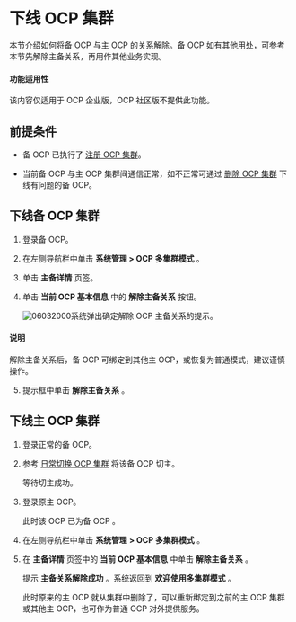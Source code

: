下线 OCP 集群
==============================

本节介绍如何将备 OCP 与主 OCP 的关系解除。备 OCP 如有其他用处，可参考本节先解除主备关系，再用作其他业务实现。

<main id="notice" type='notice'>
<h4>功能适用性</h4>
<p>该内容仅适用于 OCP 企业版，OCP 社区版不提供此功能。</p>

前提条件
-------------------------

* 备 OCP 已执行了 [注册 OCP 集群](../300.ocp-multi-cluster-mode/200.register-an-ocp-cluster.md)。

* 当前备 OCP 与主 OCP 集群间通信正常，如不正常可通过 [删除 OCP 集群](../300.ocp-multi-cluster-mode/700.delete-an-ocp-cluster.md) 下线有问题的备 OCP。

下线备 OCP 集群
-------------------------------

1. 登录备 OCP。

2. 在左侧导航栏中单击 **系统管理 \> OCP 多集群模式** 。

3. 单击 **主备详情** 页签。

4. 单击 **当前 OCP 基本信息** 中的 **解除主备关系** 按钮。

   ![06032000](https://help-static-aliyun-doc.aliyuncs.com/assets/img/zh-CN/3306772261/p280379.png)系统弹出确定解除 OCP 主备关系的提示。

  <main id="notice" type='explain'>
    <h4>说明</h4>
    <p>解除主备关系后，备 OCP 可绑定到其他主 OCP，或恢复为普通模式，建议谨慎操作。</p>
  </main>

5. 提示框中单击 **解除主备关系** 。

下线主 OCP 集群
-------------------------------

1. 登录正常的备 OCP。

2. 参考 [日常切换 OCP 集群](../300.ocp-multi-cluster-mode/500.switch-an-ocp-cluster-in-daily-maintenance.md) 将该备 OCP 切主。

   等待切主成功。

3. 登录原主 OCP。

   此时该 OCP 已为备 OCP 。

4. 在左侧导航栏中单击 **系统管理** **\> OCP 多集群模式** 。

5. 在 **主备详情** 页签中的 **当前 OCP 基本信息** 中单击 **解除主备关系** 。

   提示 **主备关系解除成功** 。系统返回到 **欢迎使用多集群模式** 。

   此时原来的主 OCP 就从集群中删除了，可以重新绑定到之前的主 OCP 集群或其他主 OCP，也可作为普通 OCP 对外提供服务。
